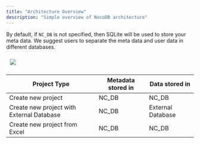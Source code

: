 ```yaml
---
title: "Architecture Overview"
description: "Simple overview of NocoDB architecture"
---
```


By default, if `NC_DB` is not specified, then SQLite will be used to store your meta data. We suggest users to separate the meta data and user data in different databases.

<!-- TODO: update diagram -->
<img src="../architecture.png" style="background: white;border-radius:4px;padding :10px">

| Project Type | Metadata stored in | Data stored in |
|---------|-----------|--------|
| Create new project | NC_DB | NC_DB |
| Create new project with External Database | NC_DB | External Database |
| Create new project from Excel | NC_DB | NC_DB |